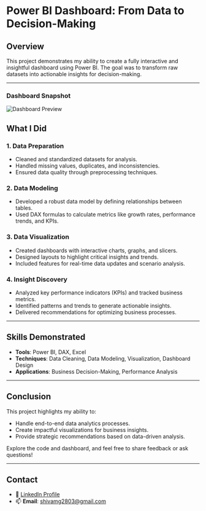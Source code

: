 # **Power BI Dashboard: From Data to Decision-Making**  

## **Overview**  
This project demonstrates my ability to create a fully interactive and insightful dashboard using Power BI. The goal was to transform raw datasets into actionable insights for decision-making.  

---

### **Dashboard Snapshot**  
![Dashboard Preview]([assets/dashboard-preview.png](https://github.com/ShivamGuptaaaa/Medic_solution_Healthcare_powerBi_project/blob/main/PowerBi%20Dashboard.pdf))

## **What I Did**  

### **1. Data Preparation**  
- Cleaned and standardized datasets for analysis.  
- Handled missing values, duplicates, and inconsistencies.  
- Ensured data quality through preprocessing techniques.  

### **2. Data Modeling**  
- Developed a robust data model by defining relationships between tables.  
- Used DAX formulas to calculate metrics like growth rates, performance trends, and KPIs.  

### **3. Data Visualization**  
- Created dashboards with interactive charts, graphs, and slicers.  
- Designed layouts to highlight critical insights and trends.  
- Included features for real-time data updates and scenario analysis.  

### **4. Insight Discovery**  
- Analyzed key performance indicators (KPIs) and tracked business metrics.  
- Identified patterns and trends to generate actionable insights.  
- Delivered recommendations for optimizing business processes.  

---

## **Skills Demonstrated**  
- **Tools**: Power BI, DAX, Excel  
- **Techniques**: Data Cleaning, Data Modeling, Visualization, Dashboard Design  
- **Applications**: Business Decision-Making, Performance Analysis  
  

---

## **Conclusion**  
This project highlights my ability to:  
- Handle end-to-end data analytics processes.  
- Create impactful visualizations for business insights.  
- Provide strategic recommendations based on data-driven analysis.  

Explore the code and dashboard, and feel free to share feedback or ask questions!  

---

## **Contact**  
- 🔗 [LinkedIn Profile](https://linkedin.com/in/shivamguptaaaa)  
- 📫 **Email**: shivamg2803@gmail.com  
